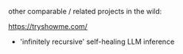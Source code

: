 other comparable / related projects in the wild:

https://tryshowme.com/
- 'infinitely recursive' self-healing LLM inference
